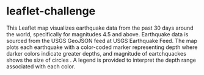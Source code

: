 # leaflet-challenge
This Leaflet map visualizes earthquake data from the past 30 days around the world, specifically for magnitudes 4.5 and above. Earthquake data is sourced from the USGS GeoJSON feed at USGS Earthquake Feed. The map plots each earthquake with a color-coded marker representing depth where darker colors indicate greater depths, and magnitude of eartchquackes shows the size of circles . A legend is provided to interpret the depth range associated with each color.
